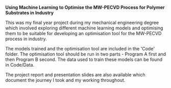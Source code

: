**﻿Using Machine Learning to Optimise the MW-PECVD Process for Polymer Substrates in Industry**

This was my final year project during my mechanical engineering degree which involved exploring different machine learning models and optimising them to be suitable for developing an optimisation tool for the MW-PECVD process in industry. 

The models trained and the optimisation tool are included in the 'Code' folder. The optimisation tool should be run in two parts - Program A first and then Program B second. The data used to train these models can be found in Code/Data.

The project report and presentation slides are also available which document the journey I took and my working throughout.
